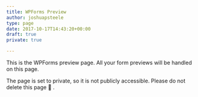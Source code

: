 ```yaml
---
title: WPForms Preview
author: joshuapsteele
type: page
date: 2017-10-17T14:43:20+00:00
draft: true
private: true

---
```

This is the WPForms preview page. All your form previews will be handled on this page.

The page is set to private, so it is not publicly accessible. Please do not delete this page 🙂 .